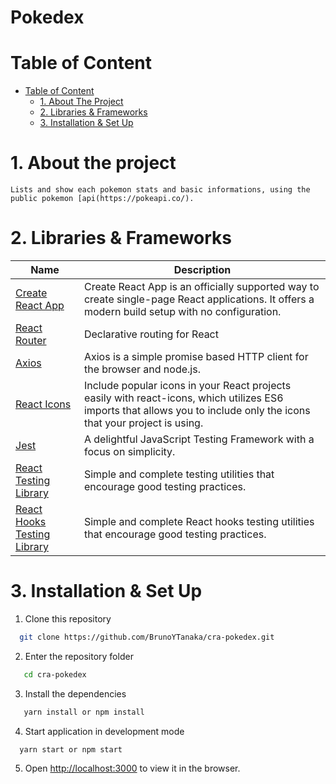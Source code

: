 # Pokedex

# Table of Content

- [Table of Content](#table-of-content)
  - [1. About The Project](#1-about-the-project)
  - [2. Libraries & Frameworks](#2-libraries--frameworks)
  - [3. Installation & Set Up](#3-installation--set-up)

# 1. About the project
    Lists and show each pokemon stats and basic informations, using the public pokemon [api(https://pokeapi.co/).

# 2. Libraries & Frameworks

| Name                                                     | Description                                                            |
| -------------------------------------------------------- | ---------------------------------------------------------------------- |
| [Create React App ](https://create-react-app.dev/)           |Create React App is an officially supported way to create single-page React applications. It offers a modern build setup with no configuration.               |
| [React Router](https://reactrouter.com/) | Declarative routing for React |
| [Axios](https://axios-http.com/)|   Axios is a simple promise based HTTP client for the browser and node.js.                      |
| [React Icons](https://react-icons.github.io/react-icons/)| Include popular icons in your React projects easily with react-icons, which utilizes ES6 imports that allows you to include only the icons that your project is using.                              |
| [Jest](https://jestjs.io/)    | A delightful JavaScript Testing Framework with a focus on simplicity. |
| [React Testing Library](https://testing-library.com/) |Simple and complete testing utilities that encourage good testing practices. |
| [React Hooks Testing Library](https://react-hooks-testing-library.com/) | Simple and complete React hooks testing utilities that encourage good testing practices. |


# 3. Installation & Set Up

1. Clone this repository

```bash
  git clone https://github.com/BrunoYTanaka/cra-pokedex.git
```
2. Enter the repository folder

```bash
   cd cra-pokedex
```

3. Install the dependencies

```bash
   yarn install or npm install
```

4. Start application in development mode

```bash
  yarn start or npm start
```

5. Open [http://localhost:3000](http://localhost:3000) to view it in the browser.

